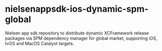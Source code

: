 # nielsenappsdk-ios-dynamic-spm-global
Nielsen app sdk repository to distribute dynamic XCFramework release packages via SPM dependency manager for global market, supporting iOS, tvOS and MacOS Catalyst targets.
